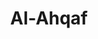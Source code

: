 ---
title: "Al-Ahqaf"
arabic: "الاحقاف"
no: 46
arabic_no: ٤٦
ayah: 35
prev: al-jasiyah
next: muhammad
---